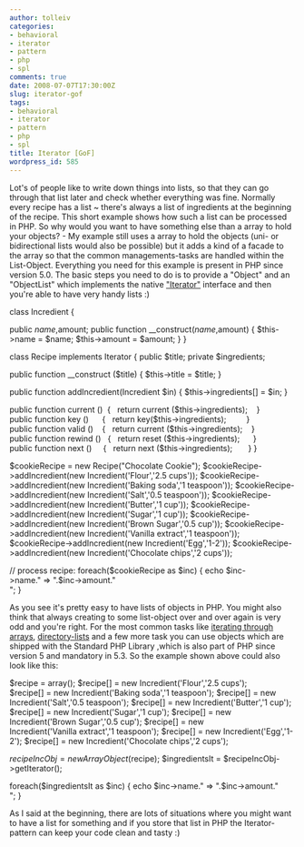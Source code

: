 ```yaml
---
author: tolleiv
categories:
- behavioral
- iterator
- pattern
- php
- spl
comments: true
date: 2008-07-07T17:30:00Z
slug: iterator-gof
tags:
- behavioral
- iterator
- pattern
- php
- spl
title: Iterator [GoF]
wordpress_id: 585
---
```


Lot's of people like to write down things into lists, so that they can go through that list later and check whether everything was fine. Normally every recipe has a list ~ there's always a list of ingredients at the beginning of the recipe.
This short example shows how such a list can be processed in PHP. So why would you want to have something else than a array to hold your objects? - My example still uses a array to hold the objects (uni- or bidirectional lists would also be possible) but it adds a kind of a facade to the array so that the common managements-tasks are handled within the List-Object. Everything you need for this example is present in PHP since version 5.0. The basic steps you need to do is to provide a "Object" and an "ObjectList" which implements the native ["Iterator"](http://www.php.net/manual/en/language.oop5.iterations.php) interface and then you're able to have very handy lists :)





class Incredient {

public $name,$amount;
public function __construct($name,$amount) {
$this->name = $name;
$this->amount = $amount;
}
}

class Recipe implements Iterator {
public $title;
private $ingredients;

public function __construct ($title) {
$this->title = $title;
}

public function addIncredient(Incredient $in) {
$this->ingredients[] = $in;
}

public function current ()  {   return current ($this->ingredients);    }
public function key ()      {   return key($this->ingredients);         }
public function valid ()    {   return current ($this->ingredients);    }
public function rewind ()   {   return reset ($this->ingredients);      }
public function next ()     {   return next ($this->ingredients);       }
}










$cookieRecipe = new Recipe("Chocolate Cookie");
$cookieRecipe->addIncredient(new Incredient('Flour','2.5 cups'));
$cookieRecipe->addIncredient(new Incredient('Baking soda','1 teaspoon'));
$cookieRecipe->addIncredient(new Incredient('Salt','0.5 teaspoon'));
$cookieRecipe->addIncredient(new Incredient('Butter','1 cup'));
$cookieRecipe->addIncredient(new Incredient('Sugar','1 cup'));
$cookieRecipe->addIncredient(new Incredient('Brown Sugar','0.5 cup'));
$cookieRecipe->addIncredient(new Incredient('Vanilla extract','1 teaspoon'));
$cookieRecipe->addIncredient(new Incredient('Egg','1-2'));
$cookieRecipe->addIncredient(new Incredient('Chocolate chips','2 cups'));

// process recipe:
foreach($cookieRecipe as $inc) {
echo $inc->name." => ".$inc->amount."<br/>";
}




As you see it's pretty easy to have lists of objects in PHP. You might also think that always creating to some list-object over and over again is very odd and you're right. For the most common tasks like [iterating through arrays](http://www.php.net/manual/en/class.arrayiterator.php), [directory-lists](http://www.php.net/manual/en/class.directoryiterator.php) and a few more task you can use objects which are shipped with the Standard PHP Library ,which is also part of PHP since version 5 and mandatory in 5.3. So the example shown above could also look like this:




$recipe = array();
$recipe[] = new Incredient('Flour','2.5 cups');
$recipe[] = new Incredient('Baking soda','1 teaspoon');
$recipe[] = new Incredient('Salt','0.5 teaspoon');
$recipe[] = new Incredient('Butter','1 cup');
$recipe[] = new Incredient('Sugar','1 cup');
$recipe[] = new Incredient('Brown Sugar','0.5 cup');
$recipe[] = new Incredient('Vanilla extract','1 teaspoon');
$recipe[] = new Incredient('Egg','1-2');
$recipe[] = new Incredient('Chocolate chips','2 cups');

$recipeIncObj = new ArrayObject($recipe);
$ingredientsIt = $recipeIncObj->getIterator(); 

foreach($ingredientsIt as $inc) {
echo $inc->name." => ".$inc->amount."<br/>";
} 




As I said at the beginning, there are lots of situations where you might want to have a list for something and if you store that list in PHP the Iterator-pattern can keep your code clean and tasty :)
